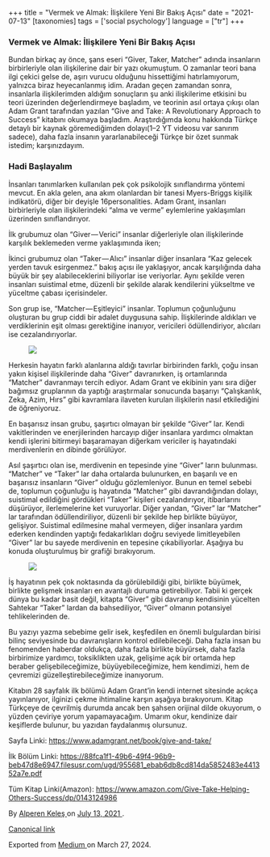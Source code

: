 +++
title = "Vermek ve Almak: İlişkilere Yeni Bir Bakış Açısı"
date = "2021-07-13"
[taxonomies]
tags = ['social psychology']
language = ["tr"]
+++

<article class="h-entry">
 <section class="e-content" data-field="body">
  <section class="section section--body section--first section--last" name="97a6">
   <div class="section-content">
    <div class="section-inner sectionLayout--insetColumn">
     <h3 class="graf graf--h3 graf--leading graf--title" id="5fe5" name="5fe5">
      Vermek ve Almak: İlişkilere Yeni Bir Bakış Açısı
     </h3>
     <p class="graf graf--p graf-after--h3" id="6493" name="6493">
      Bundan birkaç ay önce, şans eseri “Giver, Taker, Matcher” adında insanların birbirleriyle olan ilişkilerine dair bir yazı okumuştum. O zamanlar teori bana ilgi çekici gelse de, aşırı vurucu olduğunu hissettiğimi hatırlamıyorum, yalnızca biraz heyecanlanmış idim. Aradan geçen zamandan sonra, insanlarla ilişkilerimden aldığım sonuçların şu anki ilişkilerime etkisini bu teori üzerinden değerlendirmeye başladım, ve teorinin asıl ortaya çıkışı olan Adam Grant tarafından yazılan “Give and Take: A Revolutionary Approach to Success” kitabını okumaya başladım. Araştırdığımda konu hakkında Türkçe detaylı bir kaynak göremediğimden dolayı(1–2 YT videosu var sanırım sadece), daha fazla insanın yararlanabileceği Türkçe bir özet sunmak istedim; karşınızdayım.
     </p>
     <h3 class="graf graf--h3 graf-after--p" id="8c02" name="8c02">
      Hadi Başlayalım
     </h3>
     <p class="graf graf--p graf-after--h3" id="94ac" name="94ac">
      İnsanları tanımlarken kullanılan pek çok psikolojik sınıflandırma yöntemi mevcut. En akla gelen, ana akım olanlardan bir tanesi Myers-Briggs kişilik indikatörü, diğer bir deyişle 16personalities. Adam Grant, insanları birbirleriyle olan ilişkilerindeki “alma ve verme” eylemlerine yaklaşımları üzerinden sınıflandırıyor.
     </p>
     <p class="graf graf--p graf-after--p" id="7422" name="7422">
      İlk grubumuz olan “Giver — Verici” insanlar diğerleriyle olan ilişkilerinde karşılık beklemeden verme yaklaşımında iken;
     </p>
     <p class="graf graf--p graf-after--p" id="7072" name="7072">
      İkinci grubumuz olan “Taker — Alıcı” insanlar diğer insanlara “Kaz gelecek yerden tavuk esirgenmez.” bakış açısı ile yaklaşıyor, ancak karşılığında daha büyük bir şey alabileceklerini biliyorlar ise veriyorlar. Aynı şekilde veren insanları suistimal etme, düzenli bir şekilde alarak kendilerini yükseltme ve yüceltme çabası içerisindeler.
     </p>
     <p class="graf graf--p graf-after--p" id="b7d5" name="b7d5">
      Son grup ise, “Matcher — Eşitleyici” insanlar. Toplumun çoğunluğunu oluşturan bu grup ciddi bir adalet duygusuna sahip. İlişkilerinde aldıkları ve verdiklerinin eşit olması gerektiğine inanıyor, vericileri ödüllendiriyor, alıcıları ise cezalandırıyorlar.
     </p>
     <figure class="graf graf--figure graf-after--p" id="28b5" name="28b5">
      <img class="graf-image" data-height="628" data-image-id="1*WEAXLlmHz70rri9SAec7hg.png" data-width="1200" src="https://cdn-images-1.medium.com/max/800/1*WEAXLlmHz70rri9SAec7hg.png"/>
     </figure>
     <p class="graf graf--p graf-after--figure" id="e712" name="e712">
      Herkesin hayatın farklı alanlarına aldığı tavırlar birbirinden farklı, çoğu insan yakın kişisel ilişkilerinde daha “Giver” davranırken, iş ortamlarında “Matcher” davranmayı tercih ediyor. Adam Grant ve ekibinin yanı sıra diğer bağımsız gruplarının da yaptığı araştırmalar sonucunda başarıyı “Çalışkanlık, Zeka, Azim, Hırs” gibi kavramlara ilaveten kurulan ilişkilerin nasıl etkilediğini de öğreniyoruz.
     </p>
     <p class="graf graf--p graf-after--p" id="247d" name="247d">
      En başarısız insan grubu, şaşırtıcı olmayan bir şekilde “Giver” lar. Kendi vakitlerinden ve enerjilerinden harcayıp diğer insanlara yardımcı olmaktan kendi işlerini bitirmeyi başaramayan diğerkam vericiler iş hayatındaki merdivenlerin en dibinde görülüyor.
     </p>
     <p class="graf graf--p graf-after--p" id="5b94" name="5b94">
      Asıl şaşırtıcı olan ise, merdivenin en tepesinde yine “Giver” ların bulunması. “Matcher” ve “Taker” lar daha ortalarda bulunurken, en başarılı ve en başarısız insanların “Giver” olduğu gözlemleniyor. Bunun en temel sebebi de, toplumun çoğunluğu iş hayatında “Matcher” gibi davrandığından dolayı, suistimal edildiğini gördükleri “Taker” kişileri cezalandırıyor, itibarlarını düşürüyor, ilerlemelerine ket vuruyorlar. Diğer yandan, “Giver” lar “Matcher” lar tarafından ödüllendiriliyor, düzenli bir şekilde hep birlikte büyüyor, gelişiyor. Suistimal edilmesine mahal vermeyen, diğer insanlara yardım ederken kendinden yaptığı fedakarlıkları doğru seviyede limitleyebilen “Giver” lar bu sayede merdivenin en tepesine çıkabiliyorlar. Aşağıya bu konuda oluşturulmuş bir grafiği bırakıyorum.
     </p>
     <figure class="graf graf--figure graf-after--p" id="4891" name="4891">
      <img class="graf-image" data-height="540" data-image-id="1*Fx4t2MBS_Vpw1M1Kg30-fw.png" data-width="960" src="https://cdn-images-1.medium.com/max/800/1*Fx4t2MBS_Vpw1M1Kg30-fw.png"/>
     </figure>
     <p class="graf graf--p graf-after--figure" id="40fe" name="40fe">
      İş hayatının pek çok noktasında da görülebildiği gibi, birlikte büyümek, birlikte gelişmek insanları en avantajlı duruma getirebiliyor. Tabii ki gerçek dünya bu kadar basit değil, kitapta “Giver” gibi davranıp kendisinin yücelten Sahtekar “Taker” lardan da bahsediliyor, “Giver” olmanın potansiyel tehlikelerinden de.
     </p>
     <p class="graf graf--p graf-after--p" id="a9f9" name="a9f9">
      Bu yazıyı yazma sebebime gelir isek, keşfedilen en önemli bulgulardan birisi bilinç seviyesinde bu davranışların kontrol edilebileceği. Daha fazla insan bu fenomenden haberdar oldukça, daha fazla birlikte büyürsek, daha fazla birbirimize yardımcı, toksiklikten uzak, gelişime açık bir ortamda hep beraber gelişebileceğimize, büyüyebileceğimize, hem kendimizi, hem de çevremizi güzelleştirebileceğimize inanıyorum.
     </p>
     <p class="graf graf--p graf-after--p" id="f0b2" name="f0b2">
      Kitabın 28 sayfalık ilk bölümü Adam Grant’in kendi internet sitesinde açıkça yayınlanıyor, ilginizi çekme ihtimaline karşın aşağıya bırakıyorum. Kitap Türkçeye de çevrilmiş durumda ancak ben şahsen orijinal dilde okuyorum, o yüzden çeviriye yorum yapamayacağım. Umarım okur, kendinize dair keşiflerde bulunur, bu yazıdan faydalanmış olursunuz.
     </p>
     <p class="graf graf--p graf-after--p" id="4f34" name="4f34">
      Sayfa Linki:
      <a class="markup--anchor markup--p-anchor" data-href="https://www.adamgrant.net/book/give-and-take/" href="https://www.adamgrant.net/book/give-and-take/" rel="nofollow noopener" target="_blank">
       https://www.adamgrant.net/book/give-and-take/
      </a>
     </p>
     <p class="graf graf--p graf-after--p" id="b3cc" name="b3cc">
      İlk Bölüm Linki:
      <a class="markup--anchor markup--p-anchor" data-href="https://88fca1f1-49b6-49f4-96b9-beb47d8e6947.filesusr.com/ugd/955681_ebab6db8cd814da5852483e441352a7e.pdf" href="https://88fca1f1-49b6-49f4-96b9-beb47d8e6947.filesusr.com/ugd/955681_ebab6db8cd814da5852483e441352a7e.pdf" rel="nofollow noopener" target="_blank">
       https://88fca1f1-49b6-49f4-96b9-beb47d8e6947.filesusr.com/ugd/955681_ebab6db8cd814da5852483e441352a7e.pdf
      </a>
     </p>
     <p class="graf graf--p graf-after--p graf--trailing" id="b191" name="b191">
      Tüm Kitap Linki(Amazon):
      <a class="markup--anchor markup--p-anchor" data-href="https://www.amazon.com/Give-Take-Helping-Others-Success/dp/0143124986" href="https://www.amazon.com/Give-Take-Helping-Others-Success/dp/0143124986" rel="nofollow noopener" target="_blank">
       https://www.amazon.com/Give-Take-Helping-Others-Success/dp/0143124986
      </a>
     </p>
    </div>
   </div>
  </section>
 </section>
 <footer>
  <p>
   By
   <a class="p-author h-card" href="https://medium.com/@alpkeles99">
    Alperen Keleş
   </a>
   on
   <a href="https://medium.com/p/17841d152c44">
    <time class="dt-published" datetime="2021-07-13T16:06:17.265Z">
     July 13, 2021
    </time>
   </a>
   .
  </p>
  <p>
   <a class="p-canonical" href="https://medium.com/@alpkeles99/vermek-ve-almak-i%CC%87li%C5%9Fkilere-yeni-bir-bak%C4%B1%C5%9F-a%C3%A7%C4%B1s%C4%B1-17841d152c44">
    Canonical link
   </a>
  </p>
  <p>
   Exported from
   <a href="https://medium.com">
    Medium
   </a>
   on March 27, 2024.
  </p>
 </footer>
</article>
